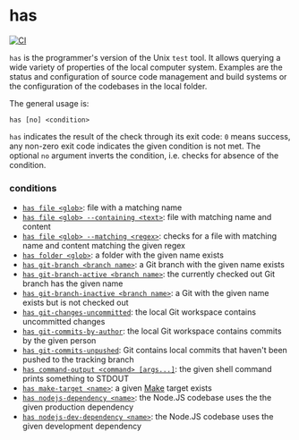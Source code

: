 # has

[![CI](https://github.com/kevgo/has/actions/workflows/ci.yml/badge.svg)](https://github.com/kevgo/has/actions/workflows/ci.yml)

`has` is the programmer's version of the Unix `test` tool. It allows querying a
wide variety of properties of the local computer system. Examples are the status
and configuration of source code management and build systems or the
configuration of the codebases in the local folder.

The general usage is:

```
has [no] <condition>
```

`has` indicates the result of the check through its exit code: `0` means
success, any non-zero exit code indicates the given condition is not met. The
optional `no` argument inverts the condition, i.e. checks for absence of the
condition.

### conditions

- [`has file <glob>`](features/file-name.feature): file with a matching name
- [`has file <glob> --containing <text>`](features/filesystem/features/file-content.feature): file
  with matching name and content
- [`has file <glob> --matching <regex>`](features/filesystem/features/file-content-regex.feature): checks for a
  file with matching name and content matching the given regex
- [`has folder <glob>`](features/folder.feature): a folder with the given name
  exists
- [`has git-branch <branch name>`](features/git-branch.feature): a Git branch with
  the given name exists
- [`has git-branch-active <branch name>`](features/git-branch-active.feature): the
  currently checked out Git branch has the given name
- [`has git-branch-inactive <branch name>`](features/git-branch-inactive.feature): a
  Git with the given name exists but is not checked out
- [`has git-changes-uncommitted`](features/git-changes-uncommitted.feature): the
  local Git workspace contains uncommitted changes
- [`has git-commits-by-author`](features/git-commits-by-author.feature): the local
  Git workspace contains commits by the given person
- [`has git-commits-unpushed`](features/git-commits-unpushed.feature): Git contains
  local commits that haven't been pushed to the tracking branch
- [`has command-output <command> [args...]`](features/command-output.feature): the
  given shell command prints something to STDOUT
- [`has make-target <name>`](features/make-target.feature): a given
  [Make](https://www.gnu.org/software/make) target exists
- [`has nodejs-dependency <name>`](features/node-dependency.feature): the Node.JS
  codebase uses the the given production dependency
- [`has nodejs-dev-dependency <name>`](features/node-dependency.feature): the
  Node.JS codebase uses the given development dependency

